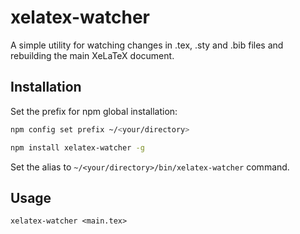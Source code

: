 # xelatex-watcher
A simple utility for watching changes in .tex, .sty and .bib files and rebuilding the main XeLaTeX document.

## Installation

Set the prefix for npm global installation:

```bash
npm config set prefix ~/<your/directory>
```

```bash
npm install xelatex-watcher -g
```

Set the alias to `~/<your/directory>/bin/xelatex-watcher` command.

## Usage

```
xelatex-watcher <main.tex>
```
